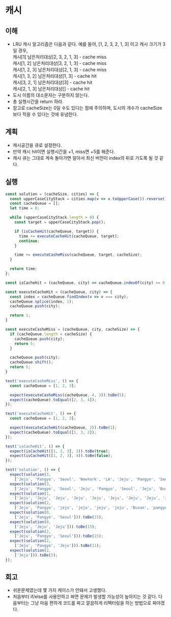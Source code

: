 # 캐시

## 이해

- LRU 캐시 알고리즘은 다음과 같다. 예를 들어, [1, 2, 3, 2, 1, 3] 이고 캐시 크기가 3일 경우,  
  캐시[1] 남은처리대상[2, 3, 2, 1, 3] - cache miss  
  캐시[1, 2] 남은처리대상[3, 2, 1, 3] - cache miss  
  캐시[1, 2, 3] 남은처리대상[2, 1, 3] - cache miss  
  캐시[1, 3, 2] 남은처리대상[1, 3] - cache hit  
  캐시[3, 2, 1] 남은처리대상[3] - cache hit  
  캐시[2, 1, 3] 남은처리대상[] - cache hit  
- 도시 이름의 대소문자는 구분하지 않는다.
- 총 실행시간을 return 하라.
- 참고로 cacheSize는 0일 수도 있다는 점에 주의하며, 도시의 개수가 cacheSize보다 적을 수 있다는 것에 유념한다.

## 계획

- 캐시공간을 큐로 설정한다.
- 만약 캐시 hit이면 실행시간을 +1, miss면 +5를 해준다.
- 캐시 큐는 그대로 계속 돌아가면 알아서 최신 버전이 index의 뒤로 가도록 될 것 같다.

## 실행

```javascript
const solution = (cacheSize, cities) => {
  const upperCaseCityStack = cities.map(v => v.toUpperCase()).reverse();
  const cacheQueue = [];
  let time = 0;

  while (upperCaseCityStack.length > 0) {
    const target = upperCaseCityStack.pop();

    if (isCacheHit(cacheQueue, target)) {
      time += executeCacheHit(cacheQueue, target);
      continue;
    }

    time += executeCasheMiss(cacheQueue, target, cacheSize);
  }

  return time;
};

const isCacheHit = (cacheQueue, city) => cacheQueue.indexOf(city) >= 0;

const executeCacheHit = (cacheQueue, city) => {
  const index = cacheQueue.findIndex(v => v === city);
  cacheQueue.splice(index, 1);
  cacheQueue.push(city);

  return 1;
}

const executeCasheMiss = (cacheQueue, city, cacheSize) => {
  if (cacheQueue.length < cacheSize) {
    cacheQueue.push(city);
    return 5;
  }

  cacheQueue.push(city);
  cacheQueue.shift();
  return 5;
}

test('executeCasheMiss', () => {
  const cacheQueue = [1, 2, 3];

  expect(executeCasheMiss(cacheQueue, 4, 3)).toBe(5);
  expect(cacheQueue).toEqual([2, 3, 4]);
});

test('executeCacheHit', () => {
  const cacheQueue = [1, 2, 3];

  expect(executeCacheHit(cacheQueue, 2)).toBe(1);
  expect(cacheQueue).toEqual([1, 3, 2]);
});

test('isCacheHit', () => {
  expect(isCacheHit([1, 2, 3], 3)).toBe(true);
  expect(isCacheHit([1, 2, 3], 4)).toBe(false);
});

test('solution', () => {
  expect(solution(3,
    ['Jeju', 'Pangyo', 'Seoul', 'NewYork', 'LA', 'Jeju', 'Pangyo', 'Seoul', 'NewYork', 'LA'])).toBe(50);
  expect(solution(3,
    ['Jeju', 'Pangyo', 'Seoul', 'Jeju', 'Pangyo', 'Seoul', 'Jeju', 'Busan', 'Jeju', 'Paris'])).toBe(30);
  expect(solution(1,
    ['Jeju', 'Jeju', 'Jeju', 'Jeju', 'Jeju', 'Jeju', 'Jeju', 'Jeju', 'Jeju', 'Jeju'])).toBe(14);
  expect(solution(2,
    ['Jeju', 'Pangyo', 'jeju', 'jeju', 'jeju', 'jeju', 'Busan', 'pangyo'])).toBe(24);
  expect(solution(0,
    ['Jeju', 'Pangyo', 'Seoul'])).toBe(15);
  expect(solution(0,
    ['Jeju', 'Jeju', 'Jeju'])).toBe(15);
  expect(solution(2,
    ['Jeju', 'Pangyo', 'Seoul'])).toBe(15);
  expect(solution(2,
    ['Jeju', 'Pangyo', 'Jeju'])).toBe(11);
  expect(solution(2,
    ['Jeju'])).toBe(5);
});
```

## 회고

- 쉬운문제였는데 몇 가지 케이스가 안돼서 고생했다.
- 처음부터 if/else를 사용안하고 짜면 문제가 발생할 가능성이 높아지는 것 같다. 다음부터는 그냥 마음 편하게 코드를 짜고 깔끔하게 리펙터링을 하는 방법으로 짜야겠다.

